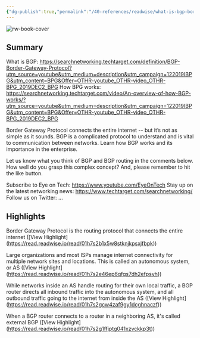 ```yaml
---
{"dg-publish":true,"permalink":"/40-references/readwise/what-is-bgp-border-gateway-protocol-an-introduction/","tags":["rw/articles"]}
---
```


![rw-book-cover](https://i.ytimg.com/vi/A1KXPpqlNZ4/maxresdefault.jpg)

## Summary

What is BGP:
https://searchnetworking.techtarget.com/definition/BGP-Border-Gateway-Protocol?utm_source=youtube&utm_medium=description&utm_campaign=122019IBPG&utm_content=BPG&Offer=OTHR-youtube_OTHR-video_OTHR-BPG_2019DEC2_BPG
How BPG works:
https://searchnetworking.techtarget.com/video/An-overview-of-how-BGP-works/?utm_source=youtube&utm_medium=description&utm_campaign=122019IBPG&utm_content=BPG&Offer=OTHR-youtube_OTHR-video_OTHR-BPG_2019DEC2_BPG

Border Gateway Protocol connects the entire internet -- but it’s not as simple as it sounds. BGP is a complicated protocol to understand and is vital to communication between networks. Learn how BGP works and its importance in the enterprise. 

Let us know what you think of BGP and BGP routing in the comments below. How well do you grasp this complex concept? And, please remember to hit the like button.


Subscribe to Eye on Tech: https://www.youtube.com/EyeOnTech
Stay up on the latest networking news: https://www.techtarget.com/searchnetworking/
Follow us on Twitter: ...

## Highlights

Border Gateway Protocol is the routing protocol that connects the entire internet ([View Highlight] (https://read.readwise.io/read/01h7s2b1x5w8stknjkpsxjfbpk))


Large organizations and most ISPs manage internet connectivity for multiple network sites and locations. This is called an autonomous system, or AS ([View Highlight] (https://read.readwise.io/read/01h7s2e46ep6qfgs7dh2efpsyh))


While networks inside an AS handle
routing for their own local traffic, a BGP router directs all inbound traffic into the autonomous system, and all outbound traffic going to the internet from inside the AS ([View Highlight] (https://read.readwise.io/read/01h7s2gcw4zaf9gy1dcghnaczf))


When a BGP router connects to a router in a neighboring AS, it's called external BGP ([View Highlight] (https://read.readwise.io/read/01h7s2g1ffjptg041xzvckkp3t))


